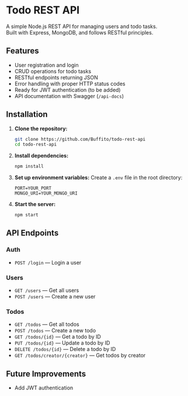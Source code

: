 # Todo REST API

A simple Node.js REST API for managing users and todo tasks.  
Built with Express, MongoDB, and follows RESTful principles.

## Features

- User registration and login
- CRUD operations for todo tasks
- RESTful endpoints returning JSON
- Error handling with proper HTTP status codes
- Ready for JWT authentication (to be added)
- API documentation with Swagger (`/api-docs`)

## Installation

1. **Clone the repository:**
   ```sh
   git clone https://github.com/Buffito/todo-rest-api
   cd todo-rest-api
   ```

2. **Install dependencies:**
   ```sh
   npm install
   ```

3. **Set up environment variables:**
   Create a `.env` file in the root directory:
   ```
   PORT=YOUR_PORT
   MONGO_URI=YOUR_MONGO_URI
   ```

4. **Start the server:**
   ```sh
   npm start
   ```

## API Endpoints

### Auth
- `POST /login` — Login a user

### Users
- `GET /users` — Get all users
- `POST /users` — Create a new user

### Todos
- `GET /todos` — Get all todos
- `POST /todos` — Create a new todo
- `GET /todos/{id}` — Get a todo by ID
- `PUT /todos/{id}` — Update a todo by ID
- `DELETE /todos/{id}` — Delete a todo by ID
- `GET /todos/creator/{creator}` — Get todos by creator


## Future Improvements

- Add JWT authentication 
